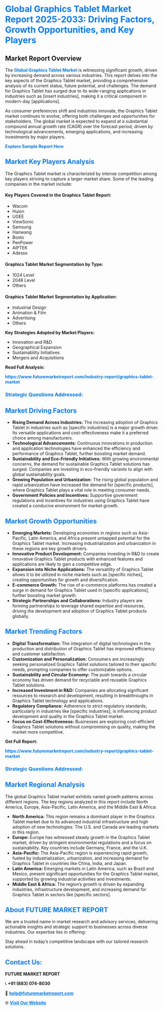<h1 style="color: #007BFF;">Global Graphics Tablet Market Report 2025-2033: Driving Factors, Growth Opportunities, and Key Players</h1>

<section id="overview">
<h2>Market Report Overview</h2>
<p>The <a href="https://www.futuremarketreport.com/industry-report/graphics-tablet-market" style="color: #007BFF; text-decoration: none;"><strong>Global Graphics Tablet Market</strong></a> is witnessing significant growth, driven by increasing demand across various industries. This report delves into the key aspects of the Graphics Tablet market, providing a comprehensive analysis of its current status, future potential, and challenges. The demand for Graphics Tablet has surged due to its wide-ranging applications in industries such as [insert industries], making it a critical component in modern-day [applications].</p>
<p>As consumer preferences shift and industries innovate, the Graphics Tablet market continues to evolve, offering both challenges and opportunities for stakeholders. The global market is expected to expand at a substantial compound annual growth rate (CAGR) over the forecast period, driven by technological advancements, emerging applications, and increasing investments by major players.</p>
</section>

<section id="overview">
<p><a href="https://www.futuremarketreport.com/request-sample/reportId=86851" style="color: #007BFF; text-decoration: none;"><strong>Explore Sample Report Here</strong></a></p>
</section>

<section id="key-players">
<h2 style="color: #007BFF;">Market Key Players Analysis</h2>
<p>The Graphics Tablet market is characterized by intense competition among key players striving to capture a larger market share. Some of the leading companies in the market include:</p>
<h4>Key Players Covered in the Graphics Tablet Report:</h4>
<ul><li>Wacom</li><li>Huion</li><li>UGEE</li><li>ViewSonic</li><li>Samsung</li><li>Hanwang</li><li>Bosto</li><li>PenPower</li><li>AIPTEK</li><li>Adesso</li></ul>
<h4>Graphics Tablet Market Segmentation by Type:</h4>
<ul><li>1024 Level</li><li>2048 Level</li><li>Others</li></ul>

<h4>Graphics Tablet Market Segmentation by Application:</h4>
<ul><li>Industrial Design</li><li>Animation &amp; Film</li><li>Advertising</li><li>Others</li></ul>
<p><strong>Key Strategies Adopted by Market Players:</strong></p>
<ul>
<li>Innovation and R&D</li>
<li>Geographical Expansion</li>
<li>Sustainability Initiatives</li>
<li>Mergers and Acquisitions</li>
</ul>
</section>

<section>
<p><strong>Read Full Analysis: </strong></p><a href="https://www.futuremarketreport.com/industry-report/graphics-tablet-market" style="color: #007BFF; text-decoration: none;"><strong>https://www.futuremarketreport.com/industry-report/graphics-tablet-market</strong></a>
<h3 style="color: #007BFF;">Strategic Questions Addressed:</h3>
</section>

<section id="driving-factors">
<h2 style="color: #007BFF;">Market Driving Factors</h2>
<ul>
<li><strong>Rising Demand Across Industries:</strong> The increasing adoption of Graphics Tablet in industries such as [specific industries] is a major growth driver. Its versatile applications and cost-effectiveness make it a preferred choice among manufacturers.</li>
<li><strong>Technological Advancements:</strong> Continuous innovations in production and application technologies have enhanced the efficiency and performance of Graphics Tablet, further boosting market demand.</li>
<li><strong>Sustainability and Eco-Friendly Initiatives:</strong> With growing environmental concerns, the demand for sustainable Graphics Tablet solutions has surged. Companies are investing in eco-friendly variants to align with global sustainability goals.</li>
<li><strong>Growing Population and Urbanization:</strong> The rising global population and rapid urbanization have increased the demand for [specific products], where Graphics Tablet plays a vital role in meeting consumer needs.</li>
<li><strong>Government Policies and Incentives:</strong> Supportive government regulations and incentives for industries using Graphics Tablet have created a conducive environment for market growth.</li>
</ul>
</section>

<section id="growth-opportunities">
<h2 style="color: #007BFF;">Market Growth Opportunities</h2>
<ul>
<li><strong>Emerging Markets:</strong> Developing economies in regions such as Asia-Pacific, Latin America, and Africa present untapped potential for the Graphics Tablet market. Increasing industrialization and urbanization in these regions are key growth drivers.</li>
<li><strong>Innovative Product Development:</strong> Companies investing in R&D to create innovative Graphics Tablet products with enhanced features and applications are likely to gain a competitive edge.</li>
<li><strong>Expansion into Niche Applications:</strong> The versatility of Graphics Tablet allows it to be utilized in niche markets such as [specific niches], creating opportunities for growth and diversification.</li>
<li><strong>E-commerce Growth:</strong> The rise of e-commerce platforms has created a surge in demand for Graphics Tablet used in [specific applications], further boosting market growth.</li>
<li><strong>Strategic Partnerships and Collaborations:</strong> Industry players are forming partnerships to leverage shared expertise and resources, driving the development and adoption of Graphics Tablet products globally.</li>
</ul>
</section>

<section id="trending-factors">
<h2 style="color: #007BFF;">Market Trending Factors</h2>
<ul>
<li><strong>Digital Transformation:</strong> The integration of digital technologies in the production and distribution of Graphics Tablet has improved efficiency and customer satisfaction.</li>
<li><strong>Customization and Personalization:</strong> Consumers are increasingly seeking personalized Graphics Tablet solutions tailored to their specific needs, prompting companies to offer customizable options.</li>
<li><strong>Sustainability and Circular Economy:</strong> The push towards a circular economy has driven demand for recyclable and reusable Graphics Tablet solutions.</li>
<li><strong>Increased Investment in R&D:</strong> Companies are allocating significant resources to research and development, resulting in breakthroughs in Graphics Tablet technology and applications.</li>
<li><strong>Regulatory Compliance:</strong> Adherence to strict regulatory standards, particularly in industries like [specific industries], is influencing product development and quality in the Graphics Tablet market.</li>
<li><strong>Focus on Cost-Effectiveness:</strong> Businesses are exploring cost-efficient Graphics Tablet solutions without compromising on quality, making the market more competitive.</li>
</ul>
</section>

<section>
<p><strong>Get Full Report: </strong></p><a href="https://www.futuremarketreport.com/industry-report/graphics-tablet-market" style="color: #007BFF; text-decoration: none;"><strong>https://www.futuremarketreport.com/industry-report/graphics-tablet-market</strong></a>
<h3 style="color: #007BFF;">Strategic Questions Addressed:</h3>
</section>


<section id="regional-analysis">
<h2 style="color: #007BFF;">Market Regional Analysis</h2>
<p>The global Graphics Tablet market exhibits varied growth patterns across different regions. The key regions analyzed in this report include North America, Europe, Asia-Pacific, Latin America, and the Middle East & Africa:</p>
<ul>
<li><strong>North America:</strong> This region remains a dominant player in the Graphics Tablet market due to its advanced industrial infrastructure and high adoption of new technologies. The U.S. and Canada are leading markets in this region.</li>
<li><strong>Europe:</strong> Europe has witnessed steady growth in the Graphics Tablet market, driven by stringent environmental regulations and a focus on sustainability. Key countries include Germany, France, and the U.K.</li>
<li><strong>Asia-Pacific:</strong> The Asia-Pacific region is experiencing rapid growth, fueled by industrialization, urbanization, and increasing demand for Graphics Tablet in countries like China, India, and Japan.</li>
<li><strong>Latin America:</strong> Emerging markets in Latin America, such as Brazil and Mexico, present significant opportunities for the Graphics Tablet market, supported by growing industrial activities and investments.</li>
<li><strong>Middle East & Africa:</strong> The region’s growth is driven by expanding industries, infrastructure development, and increasing demand for Graphics Tablet in sectors like [specific sectors].</li>
</ul>
</section>

<footer>
<h2 style="color: #007BFF;">About FUTURE MARKET REPORT</h2>
<p>We are a trusted name in market research and advisory services, delivering actionable insights and strategic support to businesses across diverse industries. Our expertise lies in offering:</p>

<p>Stay ahead in today’s competitive landscape with our tailored research solutions.</p>

<h2 style="color: #007BFF;">Contact Us:</h2>
<p><strong>FUTURE MARKET REPORT</strong></p>
<p>📞 <strong>+91 (883) 074-8030</strong></p>
<p>📧 <strong><a href="mailto:help@futuremarketreport.com" style="color: #007BFF;">help@futuremarketreport.com</a></strong></p>
<p>🌐 <strong><a href="https://www.futuremarketreport.com/" style="color: #007BFF;">Visit Our Website</a></strong></p>
</footer>